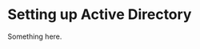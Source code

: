 [title]: # (Setting up Active Directory)
[tags]: # (XXX)
[priority]: # (1011)
# Setting up Active Directory
Something here.
